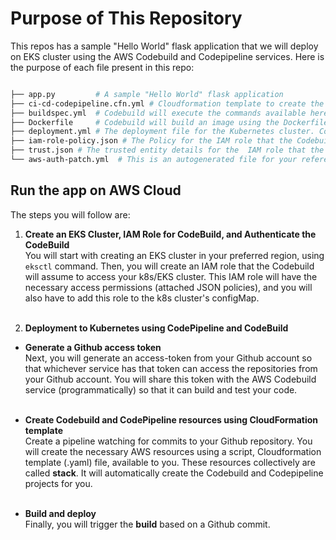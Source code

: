 # Purpose of This Repository

This repos has a sample "Hello World" flask application that we will deploy on EKS cluster using the AWS Codebuild and Codepipeline services.
Here is the purpose of each file present in this repo:

```bash

├── app.py         # A sample "Hello World" flask application
├── ci-cd-codepipeline.cfn.yml # Cloudformation template to create the Codebuild, and Codepipeline, and related resources.
├── buildspec.yml  # Codebuild will execute the commands available here.
├── Dockerfile     # Codebuild will build an image using the Dockerfile, and push it to the Dockerhub/or AWS ECR.
├── deployment.yml # The deployment file for the Kubernetes cluster. Codebuild will apply this deployment using the one of the kubectl commands.
├── iam-role-policy.json # The Policy for the IAM role that the Codebuild will assume
├── trust.json # The trusted entity details for the  IAM role that the COdebuild will assume
└── aws-auth-patch.yml  # This is an autogenerated file for your reference.
```

## Run the app on AWS Cloud

The steps you will follow are:

1. **Create an EKS Cluster, IAM Role for CodeBuild, and Authenticate the CodeBuild**<br>
   You will start with creating an EKS cluster in your preferred region, using `eksctl` command. Then, you will create an IAM role that the Codebuild will assume to access your k8s/EKS cluster. This IAM role will have the necessary access permissions (attached JSON policies), and you will also have to add this role to the k8s cluster's configMap. <br><br>

2. **Deployment to Kubernetes using CodePipeline and CodeBuild**

- **Generate a Github access token**<br>Next, you will generate an access-token from your Github account so that whichever service has that token can access the repositories from your Github account. You will share this token with the AWS Codebuild service (programmatically) so that it can build and test your code. <br><br>

- **Create Codebuild and CodePipeline resources using CloudFormation template**<br>Create a pipeline watching for commits to your Github repository. You will create the necessary AWS resources using a script, Cloudformation template (.yaml) file, available to you. These resources collectively are called **stack**. It will automatically create the Codebuild and Codepipeline projects for you. <br><br>

- **Build and deploy**<br>Finally, you will trigger the **build** based on a Github commit.
